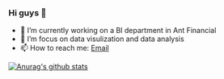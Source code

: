 ### Hi guys 👋

- 🔭 I’m currently working on a BI department in Ant Financial
- 🌱 I’m focus on data visulization and data analysis
- 📫 How to reach me: [Email](736929286@qq.com) 

[![Anurag's github stats](https://github-readme-stats.vercel.app/api?username=visiky&theme=dracula&hide=commits)](https://github.com/anuraghazra/github-readme-stats)
